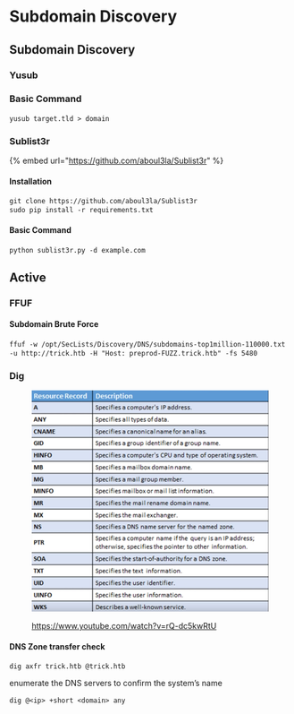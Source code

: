# Subdomain Discovery

## Subdomain Discovery



### Yusub

### Basic Command

```
yusub target.tld > domain
```

### Sublist3r

{% embed url="https://github.com/aboul3la/Sublist3r" %}

#### Installation

```
git clone https://github.com/aboul3la/Sublist3r
sudo pip install -r requirements.txt
```

#### Basic Command

```
python sublist3r.py -d example.com
```

## Active

### FFUF

#### Subdomain Brute Force

```
ffuf -w /opt/SecLists/Discovery/DNS/subdomains-top1million-110000.txt -u http://trick.htb -H "Host: preprod-FUZZ.trick.htb" -fs 5480
```

### Dig

<figure><img src="../../.gitbook/assets/image (5).png" alt=""><figcaption><p><a href="https://www.youtube.com/watch?v=rQ-dc5kwRtU">https://www.youtube.com/watch?v=rQ-dc5kwRtU</a></p></figcaption></figure>

#### DNS Zone transfer check

```
dig axfr trick.htb @trick.htb
```

enumerate the DNS servers to confirm the system’s name

```
dig @<ip> +short <domain> any
```
